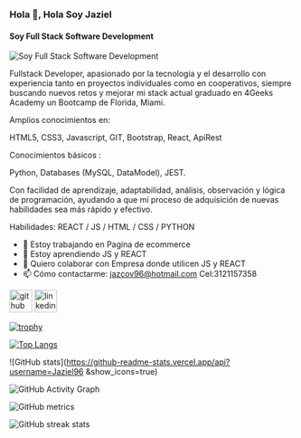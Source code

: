 ### Hola 👋, Hola Soy Jaziel
#### Soy Full Stack Software Development
![Soy Full Stack Software Development](https://arturssmirnovs.github.io/github-profile-readme-generator/images/banner.png)

Fullstack Developer, apasionado por la tecnologia y el desarrollo con experiencia tanto en proyectos individuales como en cooperativos, siempre buscando nuevos retos y mejorar mi stack actual graduado en 4Geeks Academy un Bootcamp de Florida, Miami.

Amplios conocimientos en:

HTML5, CSS3, Javascript, GIT, Bootstrap, React, ApiRest

Conocimientos básicos :

Python, Databases (MySQL, DataModel), JEST.

Con facilidad de aprendizaje, adaptabilidad, análisis, observación y lógica de programación, ayudando a que mi proceso de adquisición de nuevas habilidades sea más rápido y efectivo.


Habilidades:  REACT / JS / HTML / CSS / PYTHON 

- 🔭 Estoy trabajando en Pagina de ecommerce 
- 🌱 Estoy aprendiendo JS y REACT 
- 👯 Quiero colaborar con Empresa donde utilicen JS y REACT 
- 📫 Cómo contactarme: jazcov96@hotmail.com Cel:3121157358 


[<img src='https://cdn.jsdelivr.net/npm/simple-icons@3.0.1/icons/github.svg' alt='github' height='40'>](https://github.com/Jaziel96 )  [<img src='https://cdn.jsdelivr.net/npm/simple-icons@3.0.1/icons/linkedin.svg' alt='linkedin' height='40'>](https://www.linkedin.com/in/www.linkedin.com/in/jaziel-isai-anguiano-mariz-7014931a0/)  

[![trophy](https://github-profile-trophy.vercel.app/?username=Jaziel96 )](https://github.com/ryo-ma/github-profile-trophy)

[![Top Langs](https://github-readme-stats.vercel.app/api/top-langs/?username=Jaziel96 )](https://github.com/anuraghazra/github-readme-stats)

![GitHub stats](https://github-readme-stats.vercel.app/api?username=Jaziel96 &show_icons=true)  

![GitHub Activity Graph](https://activity-graph.herokuapp.com/graph?username=Jaziel96 )  

![GitHub metrics](https://metrics.lecoq.io/Jaziel96 )  

![GitHub streak stats](https://streak-stats.demolab.com/?user=Jaziel96 )  

